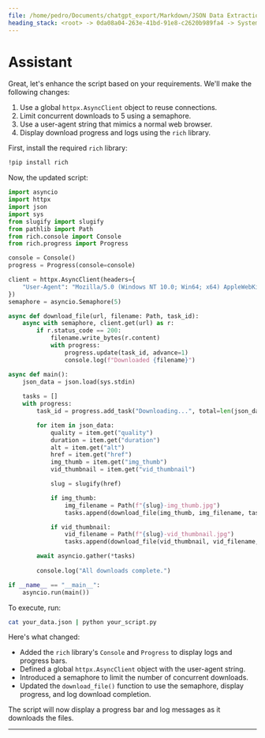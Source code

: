 ```yaml
---
file: /home/pedro/Documents/chatgpt_export/Markdown/JSON Data Extraction_ jq.md
heading_stack: <root> -> 0da08a04-263e-41bd-91e8-c2620b989fa4 -> System -> e1b93c0a-ed30-42f4-bf81-94e5d490b58b -> System -> aaa26758-0603-4c3f-95ee-b342d51f8994 -> User -> Input data -> Relevant data: -> - quality -> - duration -> - alt (title) -> - href (link) -> - img_thumb (data-thumbnail) -> - vid_thumb (data-thumbnail) -> jq query to extract relevant data in a nice new single object with the key names as per above: -> 08cbcecf-1e14-4ea3-910f-35a04d540224 -> Assistant -> aaa21fc3-afbc-44a2-ac1c-ea4b05477e07 -> User -> Input data -> Relevant data: -> - quality -> - duration -> - alt (title) -> - href (link) -> - img_thumb (data-thumbnail) -> - vid_thumb (data-thumbnail) -> jq query to extract relevant data in a nice new single object with the key names as per above: -> 49383519-faff-4971-bb2b-01c0949c193d -> Assistant -> aaa2855e-a232-48aa-8ee0-7ce52f72c15b -> User -> d2abf624-a7ba-4ed7-9fae-71eebccb5373 -> Assistant -> aaa233eb-b6ce-4038-9243-d250e75b0027 -> User -> e3ef8bdf-7ef6-4273-add9-382ab74984ec -> Assistant -> aaa2a2e0-85f8-40fa-abf0-2cc194c3b5ba -> User -> eda4f377-6caa-4c6f-aeb4-7ceb79c27e9d -> Assistant -> aaa2915e-b872-4486-9d2f-5b7045726de4 -> User -> 41009490-cce6-4664-8f6a-a0f62a387541 -> Assistant -> aaa2c724-d7b8-4ddd-848d-13eff3e7a386 -> User -> eb9bf749-02d7-472e-ae23-6df540dafbef -> Assistant
---
```

# Assistant

Great, let's enhance the script based on your requirements. We'll make the following changes:

1. Use a global `httpx.AsyncClient` object to reuse connections.
2. Limit concurrent downloads to 5 using a semaphore.
3. Use a user-agent string that mimics a normal web browser.
4. Display download progress and logs using the `rich` library.

First, install the required `rich` library:

```bash
!pip install rich
```

Now, the updated script:

```python
import asyncio
import httpx
import json
import sys
from slugify import slugify
from pathlib import Path
from rich.console import Console
from rich.progress import Progress

console = Console()
progress = Progress(console=console)

client = httpx.AsyncClient(headers={
    "User-Agent": "Mozilla/5.0 (Windows NT 10.0; Win64; x64) AppleWebKit/537.36 (KHTML, like Gecko) Chrome/94.0.4606.61 Safari/537.3"
})
semaphore = asyncio.Semaphore(5)

async def download_file(url, filename: Path, task_id):
    async with semaphore, client.get(url) as r:
        if r.status_code == 200:
            filename.write_bytes(r.content)
            with progress:
                progress.update(task_id, advance=1)
                console.log(f"Downloaded {filename}")

async def main():
    json_data = json.load(sys.stdin)
    
    tasks = []
    with progress:
        task_id = progress.add_task("Downloading...", total=len(json_data))

        for item in json_data:
            quality = item.get("quality")
            duration = item.get("duration")
            alt = item.get("alt")
            href = item.get("href")
            img_thumb = item.get("img_thumb")
            vid_thumbnail = item.get("vid_thumbnail")

            slug = slugify(href)

            if img_thumb:
                img_filename = Path(f"{slug}-img_thumb.jpg")
                tasks.append(download_file(img_thumb, img_filename, task_id))

            if vid_thumbnail:
                vid_filename = Path(f"{slug}-vid_thumbnail.jpg")
                tasks.append(download_file(vid_thumbnail, vid_filename, task_id))

        await asyncio.gather(*tasks)
        
        console.log("All downloads complete.")

if __name__ == "__main__":
    asyncio.run(main())
```

To execute, run:

```bash
cat your_data.json | python your_script.py
```

Here's what changed:

- Added the `rich` library's `Console` and `Progress` to display logs and progress bars.
- Defined a global `httpx.AsyncClient` object with the user-agent string.
- Introduced a semaphore to limit the number of concurrent downloads.
- Updated the `download_file()` function to use the semaphore, display progress, and log download completion.

The script will now display a progress bar and log messages as it downloads the files.

---
